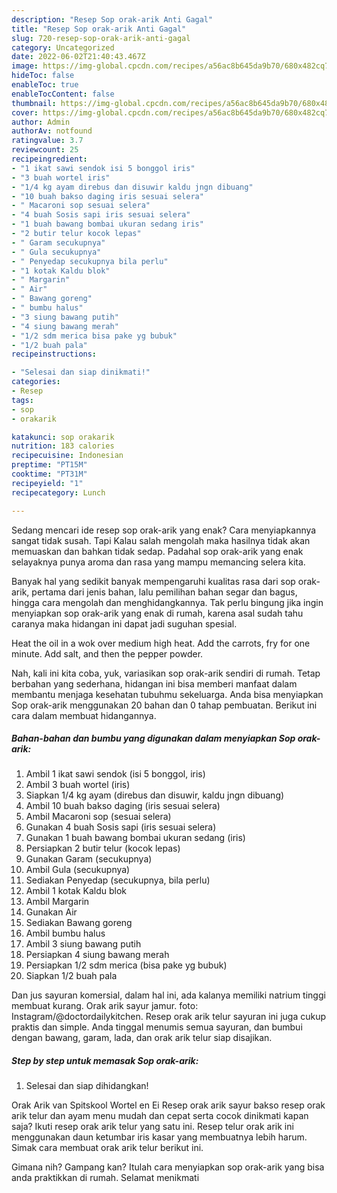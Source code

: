 ```yaml
---
description: "Resep Sop orak-arik Anti Gagal"
title: "Resep Sop orak-arik Anti Gagal"
slug: 720-resep-sop-orak-arik-anti-gagal
category: Uncategorized
date: 2022-06-02T21:40:43.467Z
image: https://img-global.cpcdn.com/recipes/a56ac8b645da9b70/680x482cq70/sop-orak-arik-foto-resep-utama.jpg
hideToc: false
enableToc: true
enableTocContent: false
thumbnail: https://img-global.cpcdn.com/recipes/a56ac8b645da9b70/680x482cq70/sop-orak-arik-foto-resep-utama.jpg
cover: https://img-global.cpcdn.com/recipes/a56ac8b645da9b70/680x482cq70/sop-orak-arik-foto-resep-utama.jpg
author: Admin
authorAv: notfound
ratingvalue: 3.7
reviewcount: 25
recipeingredient:
- "1 ikat sawi sendok isi 5 bonggol iris"
- "3 buah wortel iris"
- "1/4 kg ayam direbus dan disuwir kaldu jngn dibuang"
- "10 buah bakso daging iris sesuai selera"
- " Macaroni sop sesuai selera"
- "4 buah Sosis sapi iris sesuai selera"
- "1 buah bawang bombai ukuran sedang iris"
- "2 butir telur kocok lepas"
- " Garam secukupnya"
- " Gula secukupnya"
- " Penyedap secukupnya bila perlu"
- "1 kotak Kaldu blok"
- " Margarin"
- " Air"
- " Bawang goreng"
- " bumbu halus"
- "3 siung bawang putih"
- "4 siung bawang merah"
- "1/2 sdm merica bisa pake yg bubuk"
- "1/2 buah pala"
recipeinstructions:

- "Selesai dan siap dinikmati!"
categories:
- Resep
tags:
- sop
- orakarik

katakunci: sop orakarik 
nutrition: 183 calories
recipecuisine: Indonesian
preptime: "PT15M"
cooktime: "PT31M"
recipeyield: "1"
recipecategory: Lunch

---
```



Sedang mencari ide resep sop orak-arik yang enak? Cara menyiapkannya sangat tidak susah. Tapi Kalau salah mengolah maka hasilnya tidak akan memuaskan dan bahkan tidak sedap. Padahal sop orak-arik yang enak selayaknya punya aroma dan rasa yang mampu memancing selera kita.


Banyak hal yang sedikit banyak mempengaruhi kualitas rasa dari sop orak-arik, pertama dari jenis bahan, lalu pemilihan bahan segar dan bagus, hingga cara mengolah dan menghidangkannya. Tak perlu bingung jika ingin menyiapkan sop orak-arik yang enak di rumah, karena asal sudah tahu caranya maka hidangan ini dapat jadi suguhan spesial.

Heat the oil in a wok over medium high heat. Add the carrots, fry for one minute. Add salt, and then the pepper powder.


Nah, kali ini kita coba, yuk, variasikan sop orak-arik sendiri di rumah. Tetap berbahan yang sederhana, hidangan ini bisa memberi manfaat dalam membantu menjaga kesehatan tubuhmu sekeluarga. Anda bisa menyiapkan Sop orak-arik menggunakan 20 bahan dan 0 tahap pembuatan. Berikut ini cara dalam membuat hidangannya.

<!--inarticleads1-->

##### Bahan-bahan dan bumbu yang digunakan dalam menyiapkan Sop orak-arik:

1. Ambil 1 ikat sawi sendok (isi 5 bonggol, iris)
1. Ambil 3 buah wortel (iris)
1. Siapkan 1/4 kg ayam (direbus dan disuwir, kaldu jngn dibuang)
1. Ambil 10 buah bakso daging (iris sesuai selera)
1. Ambil  Macaroni sop (sesuai selera)
1. Gunakan 4 buah Sosis sapi (iris sesuai selera)
1. Gunakan 1 buah bawang bombai ukuran sedang (iris)
1. Persiapkan 2 butir telur (kocok lepas)
1. Gunakan  Garam (secukupnya)
1. Ambil  Gula (secukupnya)
1. Sediakan  Penyedap (secukupnya, bila perlu)
1. Ambil 1 kotak Kaldu blok
1. Ambil  Margarin
1. Gunakan  Air
1. Sediakan  Bawang goreng
1. Ambil  bumbu halus
1. Ambil 3 siung bawang putih
1. Persiapkan 4 siung bawang merah
1. Persiapkan 1/2 sdm merica (bisa pake yg bubuk)
1. Siapkan 1/2 buah pala


Dan jus sayuran komersial, dalam hal ini, ada kalanya memiliki natrium tinggi membuat kurang. Orak arik sayur jamur. foto: Instagram/@doctordailykitchen. Resep orak arik telur sayuran ini juga cukup praktis dan simple. Anda tinggal menumis semua sayuran, dan bumbui dengan bawang, garam, lada, dan orak arik telur siap disajikan. 

<!--inarticleads2-->

##### Step by step untuk memasak Sop orak-arik:


1. Selesai dan siap dihidangkan!

Orak Arik van Spitskool Wortel en Ei Resep orak arik sayur bakso resep orak arik telur dan ayam menu mudah dan cepat serta cocok dinikmati kapan saja? Ikuti resep orak arik telur yang satu ini. Resep telur orak arik ini menggunakan daun ketumbar iris kasar yang membuatnya lebih harum. Simak cara membuat orak arik telur berikut ini. 

Gimana nih? Gampang kan? Itulah cara menyiapkan sop orak-arik yang bisa anda praktikkan di rumah. Selamat menikmati
